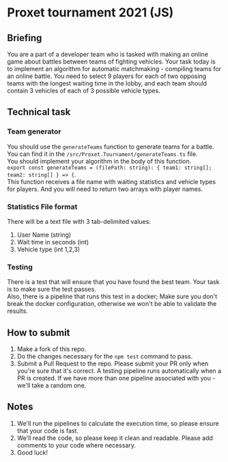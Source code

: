 # Proxet tournament 2021 (JS)
## Briefing
You are a part of a developer team who is tasked with making an online game about battles between teams of fighting vehicles.
Your  task today is to implement an algorithm for automatic matchmaking - compiling teams for an online battle.
You need to select 9 players for each of two opposing teams with the longest waiting time in the lobby, and each team should contain 3 vehicles of each of 3 possible vehicle types.

## Technical task
### Team generator
You should use the ``generateTeams`` function to generate teams for a battle.  
You can find it in the `/src/Proxet.Tournament/generateTeams.ts` file.  
You should implement your algorithm in the body of this function.  
`export const generateTeams = (filePath: string): { team1: string[]; team2: string[] } => {`.  
This function receives a file name with waiting statistics and vehicle types for players. And you will need to return two arrays with player names.

### Statistics File format
There will be a text file with 3 tab-delimited values:  
1. User Name (string)  
1. Wait time in seconds (int)  
1. Vehicle type (int 1,2,3)  

### Testing
There is a test that will ensure that you have found the best team. Your task is to make sure the test passes.  
Also, there is a pipeline that runs this test in a docker; Make sure you don't break the docker configuration, otherwise we won't be able to validate the results.

## How to submit
1. Make a fork of this repo.  
1. Do the changes necessary for the `npm test` command to pass.  
1. Submit a Pull Request to the repo. Please submit your PR only when you're sure that it's correct. A testing pipeline runs automatically when a PR is created. If we have more than one pipeline associated with you - we'll take a random one.

## Notes
1. We'll run the pipelines to calculate the execution time, so please ensure that your code is fast.
1. We'll read the code, so please keep it clean and readable. Please add comments to your code where necessary.
1. Good luck!
